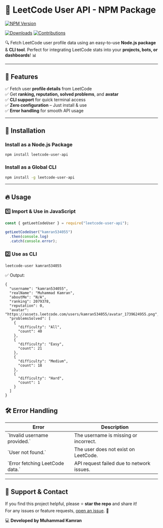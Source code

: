 # 🚀 LeetCode User API - NPM Package

[![NPM Version](https://img.shields.io/npm/v/leetcode-user-api.svg)](https://www.npmjs.com/package/leetcode-user-api)
<!-- [![License](https://img.shields.io/npm/l/leetcode-user-api.svg)](https://github.com/kamran534055/leetcode-user-api/blob/main/LICENSE) -->
[![Downloads](https://img.shields.io/npm/dt/leetcode-user-api.svg)](https://www.npmjs.com/package/leetcode-user-api)
[![Contributions](https://img.shields.io/badge/contributions-welcome-brightgreen.svg)](https://github.com/Kamran534/leetcode_profile_api?tab=readme-ov-file)

🔍 Fetch LeetCode user profile data using an easy-to-use **Node.js package** & **CLI tool**. Perfect for integrating LeetCode stats into your **projects, bots, or dashboards**! 📊

---

## 🌟 Features

✅ Fetch user **profile details** from LeetCode  
✅ Get **ranking, reputation, solved problems**, and **avatar**  
✅ **CLI support** for quick terminal access  
✅ **Zero configuration** – Just install & use  
✅ **Error handling** for smooth API usage  

---

## 🚀 Installation

### **Install as a Node.js Package**
```sh
npm install leetcode-user-api
```

### **Install as a Global CLI**
```sh
npm install -g leetcode-user-api
```

---

## 🔥 Usage

### **1️⃣ Import & Use in JavaScript**
```javascript
const { getLeetCodeUser } = require("leetcode-user-api");

getLeetCodeUser("kamran534055")
  .then(console.log)
  .catch(console.error);
```

### **2️⃣ Use as CLI**
```sh
leetcode-user kamran534055
```

✅ Output:
```kamran534055
{
  "username": "kamran534055",
  "realName": "Muhammad Kamran",
  "aboutMe": "N/A",
  "ranking": 2079378,
  "reputation": 0,
  "avatar": "https://assets.leetcode.com/users/kamran534055/avatar_1739624955.png",
  "problemsSolved": [
    {
      "difficulty": "All",
      "count": 40
    },
    {
      "difficulty": "Easy",
      "count": 21
    },
    {
      "difficulty": "Medium",
      "count": 18
    },
    {
      "difficulty": "Hard",
      "count": 1
    }
  ]
}
```

## 🛠 Error Handling

| **Error** | **Description** |
|-----------|---------------|
| \`Invalid username provided.\` | The username is missing or incorrect. |
| \`User not found.\` | The user does not exist on LeetCode. |
| \`Error fetching LeetCode data.\` | API request failed due to network issues. |

---

## 💖 Support & Contact

If you find this project helpful, please ⭐ **star the repo** and share it!  
For any issues or feature requests, [open an issue](https://github.com/Kamran534/leetcode_profile_api?tab=readme-ov-file). 🚀

💻 **Developed by Muhammad Kamran**
